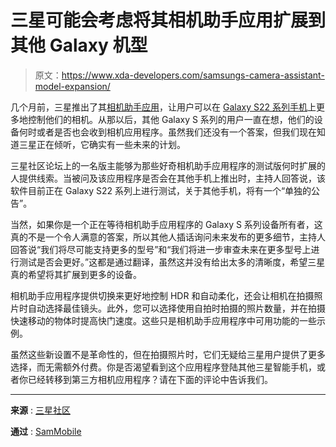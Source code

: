 # 三星可能会考虑将其相机助手应用扩展到其他 Galaxy 机型

> 原文：<https://www.xda-developers.com/samsungs-camera-assistant-model-expansion/>

几个月前，三星推出了其[相机助手应用](https://www.xda-developers.com/samsung-releases-camera-assistant-app-for-galaxy-s22/)，让用户可以在 [Galaxy S22 系列手机](https://www.xda-developers.com/best-samsung-phones/)上更多地控制他们的相机。从那以后，其他 Galaxy S 系列的用户一直在想，他们的设备何时或者是否也会收到相机应用程序。虽然我们还没有一个答案，但我们现在知道三星正在倾听，它确实有一些未来的计划。

三星社区论坛上的一名版主能够为那些好奇相机助手应用程序的测试版何时扩展的人提供线索。当被问及该应用程序是否会在其他手机上推出时，主持人回答说，该软件目前正在 Galaxy S22 系列上进行测试，关于其他手机，将有一个“单独的公告”。

当然，如果你是一个正在等待相机助手应用程序的 Galaxy S 系列设备所有者，这真的不是一个令人满意的答案，所以其他人插话询问未来发布的更多细节，主持人回答说“我们将尽可能支持更多的型号”和“我们将进一步审查未来在更多型号上进行测试是否会更好。”这都是通过翻译，虽然这并没有给出太多的清晰度，希望三星真的希望将其扩展到更多的设备。

相机助手应用程序提供切换来更好地控制 HDR 和自动柔化，还会让相机在拍摄照片时自动选择最佳镜头。此外，您可以选择使用自拍时拍摄的照片数量，并在拍摄快速移动的物体时提高快门速度。这些只是相机助手应用程序中可用功能的一些示例。

虽然这些新设置不是革命性的，但在拍摄照片时，它们无疑给三星用户提供了更多选择，而无需额外付费。你是否渴望看到这个应用程序登陆其他三星智能手机，或者你已经转移到第三方相机应用程序？请在下面的评论中告诉我们。

* * *

**来源** : [三星社区](https://r1.community.samsung.com/t5/%EA%B0%A4%EB%9F%AD%EC%8B%9C-s/%EA%B0%A4%EB%9F%AD%EC%8B%9C-s21-%EC%9A%B8%ED%8A%B8%EB%9D%BC-%EC%B9%B4%EB%A9%94%EB%9D%BC%EC%96%B4%EC%8B%9C%EC%8A%A4%ED%84%B4%ED%8A%B8-%EC%96%B8%EC%A0%9C%EB%90%98%EB%82%98%EC%9A%94/m-p/20168187#M848073)

**通过** : [SamMobile](https://www.sammobile.com/news/samsungs-camera-assistant-app-will-become-available-more-devices/)